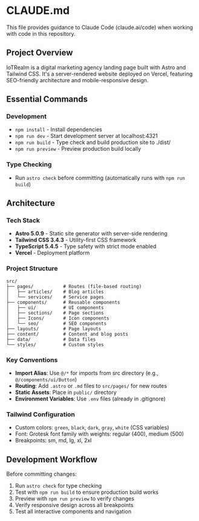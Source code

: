 # CLAUDE.md

This file provides guidance to Claude Code (claude.ai/code) when working with code in this repository.

## Project Overview

IoTRealm is a digital marketing agency landing page built with Astro and Tailwind CSS. It's a server-rendered website deployed on Vercel, featuring SEO-friendly architecture and mobile-responsive design.

## Essential Commands

### Development
- `npm install` - Install dependencies
- `npm run dev` - Start development server at localhost:4321
- `npm run build` - Type check and build production site to ./dist/
- `npm run preview` - Preview production build locally

### Type Checking
- Run `astro check` before committing (automatically runs with `npm run build`)

## Architecture

### Tech Stack
- **Astro 5.0.9** - Static site generator with server-side rendering
- **Tailwind CSS 3.4.3** - Utility-first CSS framework
- **TypeScript 5.4.5** - Type safety with strict mode enabled
- **Vercel** - Deployment platform

### Project Structure
```
src/
├── pages/           # Routes (file-based routing)
│   ├── articles/    # Blog articles
│   └── services/    # Service pages
├── components/      # Reusable components
│   ├── ui/          # UI components
│   ├── sections/    # Page sections
│   ├── Icons/       # Icon components
│   └── seo/         # SEO components
├── layouts/         # Page layouts
├── content/         # Content and blog posts
├── data/            # Data files
└── styles/          # Custom styles
```

### Key Conventions
- **Import Alias**: Use `@/*` for imports from src directory (e.g., `@/components/ui/Button`)
- **Routing**: Add `.astro` or `.md` files to `src/pages/` for new routes
- **Static Assets**: Place in `public/` directory
- **Environment Variables**: Use `.env` files (already in .gitignore)

### Tailwind Configuration
- Custom colors: `green`, `black`, `dark`, `gray`, `white` (CSS variables)
- Font: Grotesk font family with weights: regular (400), medium (500)
- Breakpoints: sm, md, lg, xl, 2xl

## Development Workflow

Before committing changes:
1. Run `astro check` for type checking
2. Test with `npm run build` to ensure production build works
3. Preview with `npm run preview` to verify changes
4. Verify responsive design across all breakpoints
5. Test all interactive components and navigation